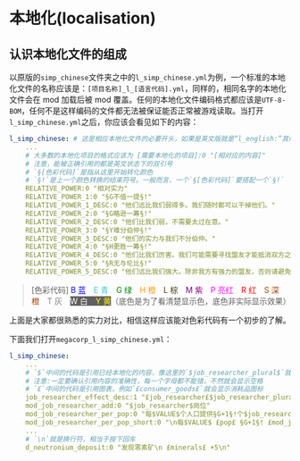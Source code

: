 # 本地化(localisation)

## 认识本地化文件的组成

以原版的`simp_chinese`文件夹之中的`l_simp_chinese.yml`为例，一个标准的本地化文件的名称应该是：`[项目名称]_l_[语言代码].yml`，同样的，相同名字的本地化文件会在 mod 加载后被 mod 覆盖。任何的本地化文件编码格式都应该是`UTF-8-BOM`，任何不是这样编码的文件都无法被保证能否正常被游戏读取。当打开`l_simp_chinese.yml`之后，你应该会看见如下的内容：

```yaml
l_simp_chinese: # 这是相应本地化文件的必要开头，如果是英文版就是“l_english:”其他语言也都差不多
    ...
    # 大多数的本地化项目的格式应该为 [需要本地化的项目]:0 "[相对应的内容]"
    # 注意，能被正确引用的都是英文状态下的双引号
    # `§[色彩代码]`是指从这里开始转化颜色
    # `§!`是上一个颜色转换的结束符号。一般而言，一个`§[色彩代码]`要搭配一个`§!`
    RELATIVE_POWER:0 "相对实力"
    RELATIVE_POWER_1:0 "§G不值一提§!"
    RELATIVE_POWER_1_DESC:0 "他们远比我们弱得多。我们随时都可以干掉他们。"
    RELATIVE_POWER_2:0 "§G略逊一筹§!"
    RELATIVE_POWER_2_DESC:0 "他们比我们弱，不需要太过在意。"
    RELATIVE_POWER_3:0 "§Y难分伯仲§!"
    RELATIVE_POWER_3_DESC:0 "他们的实力与我们不分伯仲。"
    RELATIVE_POWER_4:0 "§H更胜一筹§!"
    RELATIVE_POWER_4_DESC:0 "他们比我们厉害。我们可能需要寻找盟友才能抵消双方之间的差距。"
    RELATIVE_POWER_5:0 "§R无与伦比§!"
    RELATIVE_POWER_5_DESC:0 "他们远比我们强大。除非我方有强力的盟友，否则请避免与对方发生冲突。"
```

> \[色彩代码\] <font style="background-color:#FFFFFF"><font style="color:#0000FF">B 蓝</font>&emsp;<font style="color:#33CCCC">E 青</font>&emsp;<font style="color:#008000">G 绿</font>&emsp;<font style="color:#FF9900">H 橙</font>&emsp;<font style="color:#333300">L 棕</font>&emsp;<font style="color:#800080">M 紫</font>&emsp;<font style="color:#FF00FF">P 亮红</font>&emsp;<font style="color:#FF0000">R 红</font>&emsp;<font style="color:#9E3F00">S 深橙</font>&emsp;<font style="color:#808080">T 灰</font></font>&emsp;<font style="background-color:#606060"><font style="color:#FFFFFF">W 白</font>&emsp;<font style="color:#FFFF00">Y 黄</font></font>（底色是为了看清楚显示色，底色非实际显示效果）

上面是大家都很熟悉的实力对比，相信这样应该能对色彩代码有一个初步的了解。

下面我们打开`megacorp_l_simp_chinese.yml`：

```yaml
l_simp_chinese:
    ...
    # `$`中间的代码是引用已经本地化的内容，像这里的`$job_researcher_plural$`就是会显示“研究人员”
    # 注意:一定要确认引用内容的准确性，每一个字母都不能错，不然就会显示空格
    # `£`中间的代码是引用图表，例如`£consumer_goods£`就会显示消耗品图标
    job_researcher_effect_desc:1 "£job_researcher£$job_researcher_plural$将£consumer_goods §Y$consumer_goods$§!转化为£physics£·£society£·£engineering §Y研究点数§!"
    mod_job_researcher_add:0 "$job_researcher$岗位"
    mod_job_researcher_per_pop:0 "每$VALUE$个人口提供§G+1§!个$job_researcher$岗位"
    mod_job_researcher_per_pop_short:0 "\n每$VALUE$ £pop£ §G+1§! £mod_job_researcher_add£ "
    ...
    # `\n`就是换行符，相当于按下回车
    d_neutronium_deposit:0 "发现零素矿\n £minerals£ +5\n"
```
